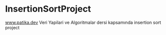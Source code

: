 # InsertionSortProject
www.patika.dev Veri Yapilari ve Algoritmalar dersi kapsamında insertion sort project
